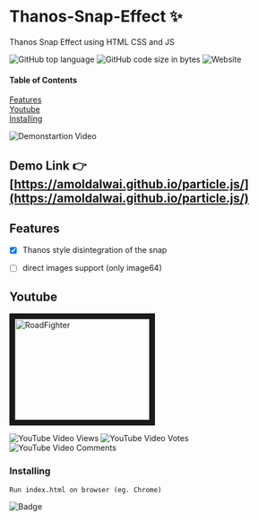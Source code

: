 


# Thanos-Snap-Effect   :sparkles:

Thanos Snap Effect using HTML CSS and JS 


![GitHub top language](https://img.shields.io/github/languages/top/amoldalwai/Thanos-Snap-Effect?style=plastic)
![GitHub code size in bytes](https://img.shields.io/github/languages/code-size/amoldalwai/Thanos-Snap-Effect?style=plastic)
![Website](https://img.shields.io/website?style=plastic&url=https%3A%2F%2Famoldalwai.github.io%2FThanos-Snap-Effect%2F)

#### Table of Contents  
[Features](#Features)  
[Youtube](#Youtube)\
[Installing](#Installing)


![Demonstartion Video](https://j.gifs.com/gZ3J5Z.gif)


## Demo Link :point_right: [https://amoldalwai.github.io/particle.js/](https://amoldalwai.github.io/particle.js/)


## Features 

- [x] Thanos style disintegration of the snap
- [ ] direct images support (only image64)


## Youtube

<a href="http://www.youtube.com/watch?feature=player_embedded&v=1nkBr-iuSP8
" target="_blank"><img src="http://img.youtube.com/vi/1nkBr-iuSP8/0.jpg" 
alt="RoadFighter " width="240" height="180" border="10" /></a>

![YouTube Video Views](https://img.shields.io/youtube/views/1nkBr-iuSP8?style=plastic)
![YouTube Video Votes](https://img.shields.io/youtube/likes/1nkBr-iuSP8?style=social&withDislikes)
![YouTube Video Comments](https://img.shields.io/youtube/comments/1nkBr-iuSP8?style=social)


### Installing

```
Run index.html on browser (eg. Chrome)
```

![Badge](https://img.shields.io/badge/Made%20by-Amol%20Dalwai-red?style=for-the-badge)

